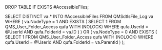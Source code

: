 DROP TABLE IF EXISTS #AccessibleFiles;

SELECT DISTINCT va.*
INTO #AccessibleFiles
FROM QMSdtlsFile_Log va
WHERE 
    (
        va.NodeType = 1 AND EXISTS (
            SELECT 1
            FROM QMS_User_Folder_Access qufa WITH (NOLOCK)
            WHERE qufa.UserId = @UserId AND qufa.FolderId = va.ID
        )
    )
    OR
    (
        va.NodeType = 0 AND EXISTS (
            SELECT 1
            FROM QMS_User_Folder_Access qufa WITH (NOLOCK)
            WHERE qufa.UserId = @UserId AND qufa.FolderId = va.ParentId
        )
    );